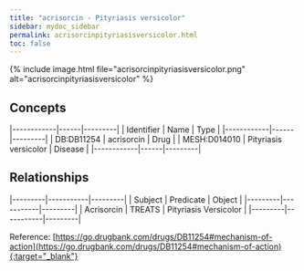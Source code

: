 ```yaml
---
title: "acrisorcin - Pityriasis versicolor"
sidebar: mydoc_sidebar
permalink: acrisorcinpityriasisversicolor.html
toc: false 
---
```


{% include image.html file="acrisorcinpityriasisversicolor.png" alt="acrisorcinpityriasisversicolor" %}

## Concepts

|------------|------|---------|
| Identifier | Name | Type    |
|------------|------|---------|
| DB:DB11254 | acrisorcin | Drug |
| MESH:D014010 | Pityriasis versicolor | Disease |
|------------|------|---------|

## Relationships

|---------|-----------|---------|
| Subject | Predicate | Object  |
|---------|-----------|---------|
| Acrisorcin | TREATS | Pityriasis Versicolor |
|---------|-----------|---------|

Reference: [https://go.drugbank.com/drugs/DB11254#mechanism-of-action](https://go.drugbank.com/drugs/DB11254#mechanism-of-action){:target="_blank"}